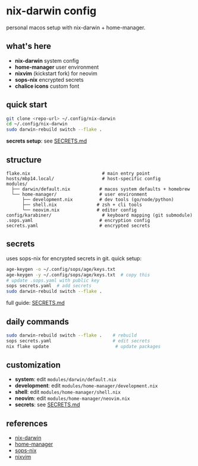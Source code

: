 # nix-darwin config

personal macos setup with nix-darwin + home-manager.

## what's here

- **nix-darwin** system config
- **home-manager** user environment
- **nixvim** (kickstart fork) for neovim
- **sops-nix** encrypted secrets
- **chalice icons** custom font

## quick start

```bash
git clone <repo-url> ~/.config/nix-darwin
cd ~/.config/nix-darwin
sudo darwin-rebuild switch --flake .
```

**secrets setup**: see [SECRETS.md](./SECRETS.md)

## structure

```
flake.nix                           # main entry point
hosts/mbp14.local/                  # host-specific config
modules/
  ├── darwin/default.nix           # macos system defaults + homebrew
  └── home-manager/                # user environment
      ├── development.nix          # dev tools (go/node/python)
      ├── shell.nix               # zsh + cli tools  
      └── neovim.nix              # editor config
config/karabiner/                   # keyboard mapping (git submodule)
.sops.yaml                         # encryption config
secrets.yaml                       # encrypted secrets
```

## secrets

uses sops-nix for encrypted secrets in git. quick setup:

```bash
age-keygen -o ~/.config/sops/age/keys.txt
age-keygen -y ~/.config/sops/age/keys.txt  # copy this
# update .sops.yaml with public key
sops secrets.yaml  # add secrets
sudo darwin-rebuild switch --flake .
```

full guide: [SECRETS.md](./SECRETS.md)

## daily commands

```bash
sudo darwin-rebuild switch --flake .    # rebuild
sops secrets.yaml                       # edit secrets
nix flake update                         # update packages
```

## customization

- **system**: edit `modules/darwin/default.nix`
- **development**: edit `modules/home-manager/development.nix`
- **shell**: edit `modules/home-manager/shell.nix`
- **neovim**: edit `modules/home-manager/neovim.nix`
- **secrets**: see [SECRETS.md](./SECRETS.md)

## references

- [nix-darwin](https://github.com/LnL7/nix-darwin)
- [home-manager](https://github.com/nix-community/home-manager)
- [sops-nix](https://github.com/Mic92/sops-nix)
- [nixvim](https://github.com/nix-community/nixvim)

